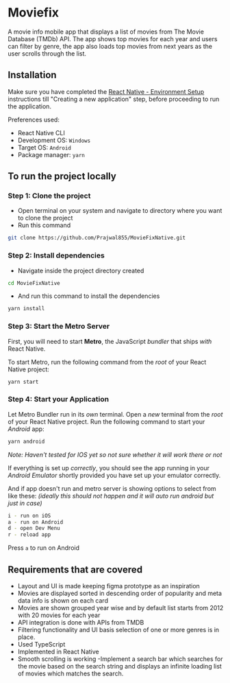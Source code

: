 # Moviefix
A movie info mobile app that displays a list of movies from The Movie Database (TMDb) API. The app shows top movies for each year and users can filter by genre, the app also loads top movies from next years as the user scrolls through the list.

## Installation
Make sure you have completed the [React Native - Environment Setup](https://reactnative.dev/docs/environment-setup) instructions till "Creating a new application" step, before proceeding to run the application.

Preferences used:
- React Native CLI
- Development OS: `Windows`
- Target OS: `Android`
- Package manager: `yarn`

## To run the project locally

### Step 1: Clone the project

- Open terminal on your system and navigate to directory where you want to clone the project
- Run this command
```bash
git clone https://github.com/Prajwal855/MovieFixNative.git
```

### Step 2: Install dependencies

- Navigate inside the project directory created
```bash
cd MovieFixNative
```
- And run this command to install the dependencies
```bash
yarn install
```

### Step 3: Start the Metro Server

First, you will need to start **Metro**, the JavaScript _bundler_ that ships _with_ React Native.

To start Metro, run the following command from the _root_ of your React Native project:

```bash
yarn start
```

### Step 4: Start your Application

Let Metro Bundler run in its _own_ terminal. Open a _new_ terminal from the _root_ of your React Native project. Run the following command to start your _Android_ app:

```bash
yarn android
```

_Note: Haven't tested for IOS yet so not sure whether it will work there or not_

If everything is set up _correctly_, you should see the app running in your _Android Emulator_ shortly provided you have set up your emulator correctly.

And if app doesn't run and metro server is showing options to select from like these: _(ideally this should not happen and it will auto run android but just in case)_

```bash
i - run on iOS
a - run on Android
d - open Dev Menu
r - reload app
```

Press `a` to run on Android


## Requirements that are covered

- Layout and UI is made keeping figma prototype as an inspiration
- Movies are displayed sorted in descending order of popularity and meta data info is shown on each card
- Movies are shown grouped year wise and by default list starts from 2012 with 20 movies for each year
- API integration is done with APIs from TMDB
- Filtering functionality and UI basis selection of one or more genres is in place.
- Used TypeScript
- Implemented in React Native
- Smooth scrolling is working
-Implement a search bar which searches for the movie based on the search string and displays an infinite loading list of movies which matches the search.


